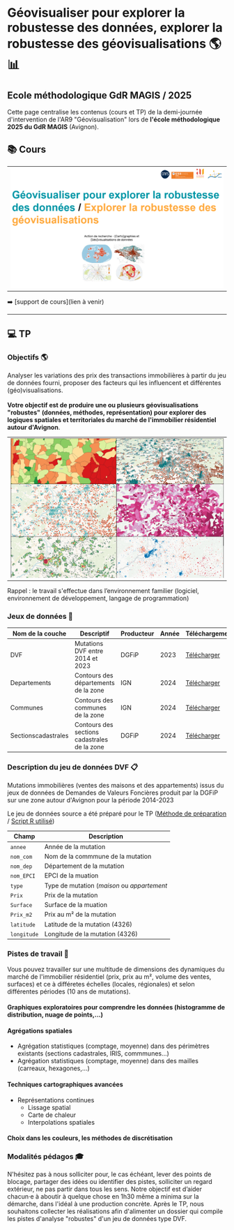 # Géovisualiser pour explorer la robustesse des données, explorer la robustesse des géovisualisations 🌎 📊
## Ecole méthodologique GdR MAGIS / 2025


Cette page centralise les contenus (cours et TP) de la demi-journée d'intervention de l'AR9 "Géovisualisation" lors de **l'école méthodologique 2025 du GdR MAGIS** (Avignon).

## 📚 Cours 

<table align="center">
  <tr>
    <td>
      <img src="https://raw.githubusercontent.com/magisAR9/EcoleMAGIS/main/contenus/CM.PNG" alt="alt text" width="600"/>
    </td>
  </tr>
</table>



➡️ [support de cours](lien à venir)

<hr>

## 💻 TP 

### Objectifs 🌎
Analyser les variations des prix des transactions immobilières à partir du jeu de données fourni, proposer des facteurs qui les influencent et différentes (géo)visualisations.
<br>
<br>
**Votre objectif est de produire une ou plusieurs géovisualisations "robustes" (données, méthodes, représentation) pour explorer des logiques spatiales et territoriales du marché de l'immobilier résidentiel autour d'Avignon**.

<table align="center">
  <tr>
    <td>
      <img src="https://raw.githubusercontent.com/magisAR9/EcoleMAGIS/main/contenus/DVFpreview.PNG" alt="alt text" width="600"/>
    </td>
  </tr>
</table>

Rappel : le travail s'effectue dans l’environnement familier (logiciel, environnement de développement, langage de programmation) 

### Jeux de données 💾

 Nom de la couche | Descriptif | Producteur | Année | Téléchargement
| --- | --- | --- | --- | --- |
| DVF |Mutations DVF entre 2014 et 2023| DGFiP | 2023 | [Télécharger](https://github.com/magisAR9/EcoleMAGIS/raw/main/contenus/MutationsDVF.gpkg)
| Departements |Contours des départements de la zone | IGN | 2024 | [Télécharger](https://github.com/magisAR9/EcoleMAGIS/raw/main/contenus/Departements.gpkg)
| Communes |Contours des communes de la zone | IGN | 2024 | [Télécharger](https://github.com/magisAR9/EcoleMAGIS/raw/main/contenus/Communes.gpkg)
| Sectionscadastrales | Contours des sections cadastrales de la zone | DGFiP | 2024 | [Télécharger](https://github.com/magisAR9/EcoleMAGIS/raw/main/contenus/Sections_cadastrales.gpkg)


### Description du jeu de données DVF 📋

Mutations immobilières (ventes des maisons et des appartements) issus du jeux de données de Demandes de Valeurs Foncières produit par la DGFiP sur une zone autour d'Avignon pour la période 2014-2023

Le jeu de données source a été préparé pour le TP ([Méthode de préparation](https://journals.openedition.org/cybergeo/39583) / [Script R utilisé](https://htmlpreview.github.io/?https://github.com/ESO-Rennes/Analyse-Donnees-DVF/blob/main/ScriptDVF1.html))

| Champ | Description |
| --- | --- |
| `annee` | Année de la mutation |
| `nom_com` | Nom de la commmune de la mutation |
| `nom_dep` | Département de la mutation |
| `nom_EPCI` | EPCI de la muation |
| `type` | Type de mutation (*maison* ou *appartement* |
| `Prix` | Prix de la mutation |
| `Surface` | Surface de la muation |
| `Prix_m2` | Prix au m² de la mutation |
| `latitude` | Latitude  de la mutation (4326) |
| `longitude` | Longitude  de la mutation (4326) |


### Pistes de travail 🧭

Vous pouvez travailler sur une multitude de dimensions des dynamiques du marché de l'immobilier résidentiel (prix, prix au m², volume des ventes, surfaces) et ce à différetes échelles (locales, régionales) et selon différentes périodes (10 ans de mutations).

#### Graphiques exploratoires pour comprendre les données (histogramme de distribution, nuage de points,...)
#### Agrégations spatiales
* Agrégation statistiques (comptage, moyenne) dans des périmètres existants (sections cadastrales, IRIS, commmunes...)
* Agrégation statistiques (comptage, moyenne) dans des mailles (carreaux, hexagones,...)
#### Techniques cartographiques avancées
* Représentations continues
  * Lissage spatial
  * Carte de chaleur
  * Interpolations spatiales
#### Choix dans les couleurs, les méthodes de discrétisation

### Modalités pédagos 🎓
N'hésitez pas à nous solliciter pour, le cas échéant, lever des points de blocage, partager des idées ou identifier des pistes, solliciter un regard extérieur, ne pas partir dans tous les sens.
Notre objectif est d’aider chacun·e à aboutir à quelque chose en 1h30 même a minima sur la démarche, dans l'idéal à une production concrète.
Après le TP, nous souhaitons collecter les réalisations afin d'alimenter un dossier qui compile les pistes d'analyse "robustes" d'un jeu de données type DVF.

